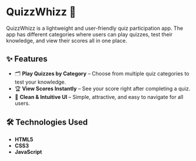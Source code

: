 # QuizzWhizz 🎯  

QuizzWhizz is a lightweight and user-friendly quiz participation app.
The app has different categories where users can play quizzes, test their knowledge, and view their scores all in one place.

## ✨ Features  

- 🗂️ **Play Quizzes by Category** – Choose from multiple quiz categories to test your knowledge.  
- 🏆 **View Scores Instantly** – See your score right after completing a quiz. 
- 🎨 **Clean & Intuitive UI** – Simple, attractive, and easy to navigate for all users.  

## 🛠️ Technologies Used

- **HTML5**
- **CSS3**
- **JavaScript**

